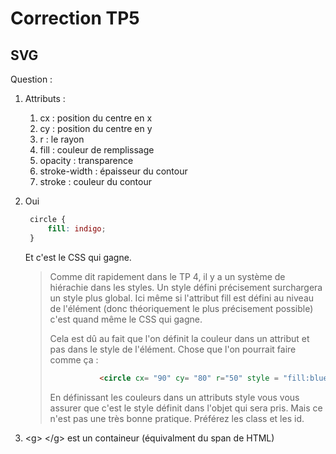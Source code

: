 # Correction TP5

## SVG

Question :

1. Attributs :
   1. cx : position du centre en x
   2. cy : position du centre en y
   3. r : le rayon
   4. fill : couleur de remplissage
   5. opacity : transparence
   6. stroke-width : épaisseur du contour
   7. stroke : couleur du contour
2. Oui

   ```CSS
    circle {
        fill: indigo;
    }
   ```

   Et c'est le CSS qui gagne.

   > Comme dit rapidement dans le TP 4, il y a un système de hiérachie dans les styles. Un style défini précisement surchargera un style plus global. Ici même si l'attribut fill est défini au niveau de l'élément (donc théoriquement le plus précisement possible) c'est quand même le CSS qui gagne.
   >
   > Cela est dû au fait que l'on définit la couleur dans un attribut et pas dans le style de l'élément. Chose que l'on pourrait faire comme ça :
   >
   > ```HTML
   >            <circle cx= "90" cy= "80" r="50" style = "fill:blue"/>
   >```
   >
   > En définissant les couleurs dans un attributs style vous vous assurer que c'est le style définit dans l'objet qui sera pris. Mais ce n'est pas une très bonne pratique. Préférez les class et les id.

3. \<g\> \<\/g\> est un containeur (équivalment du span de HTML)